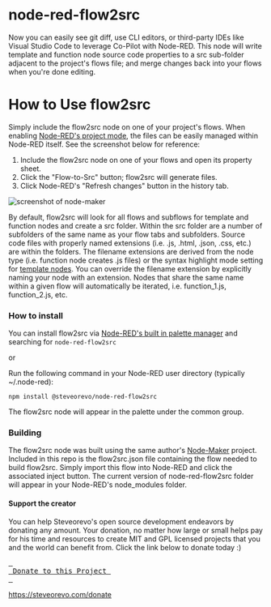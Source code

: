 # node-red-flow2src
Now you can easily see git diff, use CLI editors, or third-party IDEs like Visual Studio Code to leverage Co-Pilot with Node-RED. This node will write template and function node source code properties to a src sub-folder adjacent to the project's flows file; and merge changes back into your flows when you're done editing.

# How to Use flow2src
Simply include the flow2src node on one of your project's flows. When enabling [Node-RED's project mode](https://nodered.org/docs/user-guide/projects/), the files can be easily managed within Node-RED itself. See the screenshot below for reference:

1) Include the flow2src node on one of your flows and open its property sheet.
2) Click the "Flow-to-Src" button; flow2src will generate files. 
3) Click Node-RED's "Refresh changes" button in the history tab. 

![screenshot of node-maker](https://raw.github.com/steveorevo/node-red-flow2src/main/images/flow2src.jpg)

By default, flow2src will look for all flows and subflows for template and function nodes and create a src folder. Within the src folder are a number of subfolders of the same name as your flow tabs and subfolders. Source code files with properly named
extensions (i.e. .js, .html, .json, .css, etc.) are within the folders. The filename extensions are derived from the node type (i.e. function node creates .js files) or the syntax highlight mode setting for [template nodes](https://nodered.org/docs/user-guide/nodes#template). You can override the filename extension by explicitly naming your node with an extension. Nodes that share the same name within a given flow will automatically be iterated, i.e. function_1.js, function_2.js, etc.

### How to install
You can install flow2src via [Node-RED's built in palette manager](https://nodered.org/docs/user-guide/editor/palette/manager) and searching for `node-red-flow2src`

or 

Run the following command in your Node-RED user directory (typically ~/.node-red):

    npm install @steveorevo/node-red-flow2src

The flow2src node will appear in the palette under the common group.

### Building
The flow2src node was built using the same author's [Node-Maker](https://github.com/steveorevo/node-maker) project. Included in this repo is the flow2src.json file containing the flow needed to build flow2src. Simply import this flow into Node-RED and click the associated inject button. The current version of node-red-flow2src folder will appear in your Node-RED's node_modules folder. 

#### Support the creator
You can help Steveorevo's open source development endeavors by donating any amount. Your donation, no matter how large or small helps pay for his time and resources to create MIT and GPL licensed projects that you and the world can benefit from. Click the link below to donate today :)
<div>
         

[<kbd> <br> Donate to this Project <br> </kbd>][KBD]


</div>


<!---------------------------------------------------------------------------->

[KBD]: https://steveorevo.com/donate

https://steveorevo.com/donate
